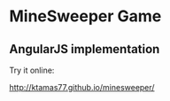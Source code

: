 # MineSweeper Game

## AngularJS implementation

Try it online: 

http://ktamas77.github.io/minesweeper/

